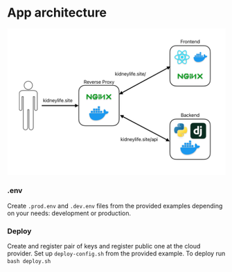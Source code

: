 
# App architecture
![App architecture diagram](AppDiagram.png)


### .env
Create `.prod.env` and `.dev.env` files from the provided examples depending on your needs: development or production.
 

 ### Deploy
Create and register pair of keys and register public one at the cloud provider.
Set up `deploy-config.sh` from the provided example.
To deploy run `bash deploy.sh`
